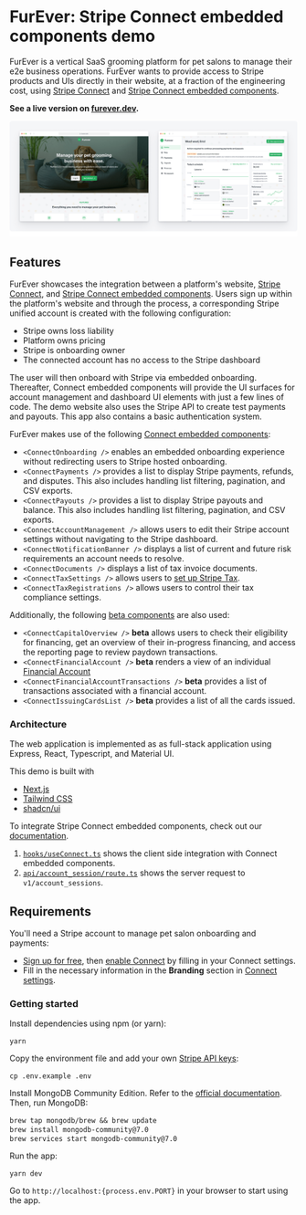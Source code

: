 # FurEver: Stripe Connect embedded components demo

FurEver is a vertical SaaS grooming platform for pet salons to manage their e2e business operations. FurEver wants to provide access to Stripe products and UIs directly in their website, at a fraction of the engineering cost, using [Stripe Connect](https://stripe.com/connect) and [Stripe Connect embedded components](https://stripe.com/docs/connect/get-started-connect-embedded-components).

**See a live version on [furever.dev](https://furever.dev).**

<img src="public/cover.png">

## Features

FurEver showcases the integration between a platform's website, [Stripe Connect](https://stripe.com/connect), and [Stripe Connect embedded components](https://stripe.com/docs/connect/get-started-connect-embedded-components). Users sign up within the platform's website and through the process, a corresponding Stripe unified account is created with the following configuration:

- Stripe owns loss liability
- Platform owns pricing
- Stripe is onboarding owner
- The connected account has no access to the Stripe dashboard

The user will then onboard with Stripe via embedded onboarding. Thereafter, Connect embedded components will provide the UI surfaces for account management and dashboard UI elements with just a few lines of code. The demo website also uses the Stripe API to create test payments and payouts. This app also contains a basic authentication system.

FurEver makes use of the following [Connect embedded components](https://docs.corp.stripe.com/connect/supported-embedded-components):

- `<ConnectOnboarding />` enables an embedded onboarding experience without redirecting users to Stripe hosted onboarding.
- `<ConnectPayments />` provides a list to display Stripe payments, refunds, and disputes. This also includes handling list filtering, pagination, and CSV exports.
- `<ConnectPayouts />` provides a list to display Stripe payouts and balance. This also includes handling list filtering, pagination, and CSV exports.
- `<ConnectAccountManagement />` allows users to edit their Stripe account settings without navigating to the Stripe dashboard.
- `<ConnectNotificationBanner />` displays a list of current and future risk requirements an account needs to resolve.
- `<ConnectDocuments />` displays a list of tax invoice documents.
- `<ConnectTaxSettings />` allows users to [set up Stripe Tax](https://docs.corp.stripe.com/tax/set-up).
- `<ConnectTaxRegistrations />` allows users to control their tax compliance settings.

Additionally, the following [beta components](https://docs.corp.stripe.com/connect/supported-embedded-components#beta-components) are also used:

- `<ConnectCapitalOverview />` **beta** allows users to check their eligibility for financing, get an overview of their in-progress financing, and access the reporting page to review paydown transactions.
- `<ConnectFinancialAccount />` **beta** renders a view of an individual [Financial Account](https://docs.corp.stripe.com/api/treasury/financial_accounts)
- `<ConnectFinancialAccountTransactions />` **beta** provides a list of transactions associated with a financial account.
- `<ConnectIssuingCardsList />` **beta** provides a list of all the cards issued.

### Architecture

The web application is implemented as as full-stack application using Express, React, Typescript, and Material UI.

This demo is built with

- [Next.js](https://nextjs.org/)
- [Tailwind CSS](https://tailwindcss.com/)
- [shadcn/ui](https://ui.shadcn.com/)

To integrate Stripe Connect embedded components, check out our [documentation](https://stripe.com/docs/connect/get-started-connect-embedded-components).

1. [`hooks/useConnect.ts`](client/hooks/Connect.tsx) shows the client side integration with Connect embedded components.
2. [`api/account_session/route.ts`](server/routes/stripe.ts) shows the server request to `v1/account_sessions`.

## Requirements

You'll need a Stripe account to manage pet salon onboarding and payments:

- [Sign up for free](https://dashboard.stripe.com/register), then [enable Connect](https://dashboard.stripe.com/account/applications/settings) by filling in your Connect settings.
- Fill in the necessary information in the **Branding** section in [Connect settings](https://dashboard.stripe.com/test/settings/connect).

### Getting started

Install dependencies using npm (or yarn):

```
yarn
```

Copy the environment file and add your own [Stripe API keys](https://dashboard.stripe.com/account/apikeys):

```
cp .env.example .env
```

Install MongoDB Community Edition. Refer to the [official documentation](https://www.mongodb.com/docs/manual/tutorial/install-mongodb-on-os-x/). Then, run MongoDB:

```
brew tap mongodb/brew && brew update
brew install mongodb-community@7.0
brew services start mongodb-community@7.0
```

Run the app:

```
yarn dev
```

Go to `http://localhost:{process.env.PORT}` in your browser to start using the app.
